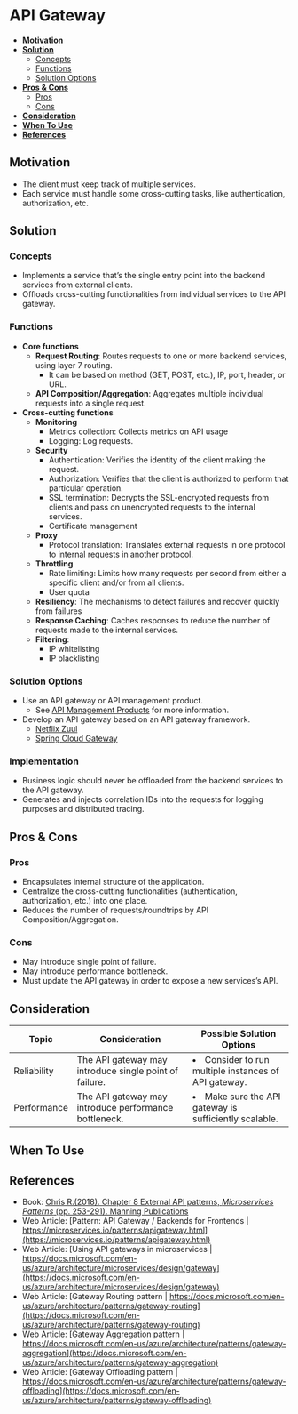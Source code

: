 # API Gateway

- [**Motivation**](#motivation)
- [**Solution**](#solution)
   - [Concepts](#concepts)
   - [Functions](#functions)
   - [Solution Options](#solution-options)
- [**Pros & Cons**](#pros--cons)
   - [Pros](#pros)
   - [Cons](#cons)
- [**Consideration**](#consideration)
- [**When To Use**](#when-to-use)
- [**References**](#references)

## Motivation
- The client must keep track of multiple services.
- Each service must handle some cross-cutting tasks, like authentication, authorization, etc.

## Solution
### Concepts
- Implements a service that’s the single entry point into the backend services from external clients.
- Offloads cross-cutting functionalities from individual services to the API gateway.

### Functions
- **Core functions**
   - **Request Routing**: Routes requests to one or more backend services, using layer 7 routing.
      - It can be based on method (GET, POST, etc.), IP, port, header, or URL.
   - **API Composition/Aggregation**: Aggregates multiple individual requests into a single request.
- **Cross-cutting functions**
   - **Monitoring**
      - Metrics collection: Collects metrics on API usage
      - Logging: Log requests.
   - **Security**
      - Authentication: Verifies the identity of the client making the request.
      - Authorization: Verifies that the client is authorized to perform that particular operation.
      - SSL termination: Decrypts the SSL-encrypted requests from clients and pass on unencrypted requests to the internal services.
      - Certificate management
   - **Proxy**
      - Protocol translation: Translates external requests in one protocol to internal requests in another protocol.
   - **Throttling**
      - Rate limiting: Limits how many requests per second from either a specific client and/or from all clients.
      - User quota
   - **Resiliency**: The mechanisms to detect failures and recover quickly from failures
   - **Response Caching**: Caches responses to reduce the number of requests made to the internal services.
   - **Filtering**: 
      - IP whitelisting
      - IP blacklisting

### Solution Options
- Use an API gateway or API management product.
   - See [API Management Products]() for more information.
- Develop an API gateway based on an API gateway framework.
   - [Netflix Zuul](https://github.com/Netflix/zuul)
   - [Spring Cloud Gateway](https://spring.io/projects/spring-cloud-gateway)
   
### Implementation
- Business logic should never be offloaded from the backend services to the API gateway.
- Generates and injects correlation IDs into the requests for logging purposes and distributed tracing.

## Pros & Cons
### Pros
- Encapsulates internal structure of the application.
- Centralize the cross-cutting functionalities (authentication, authorization, etc.) into one place.
- Reduces the number of requests/roundtrips by API Composition/Aggregation.

### Cons
- May introduce single point of failure.
- May introduce performance bottleneck.
- Must update the API gateway in order to expose a new services’s API.

## Consideration
| Topic | Consideration | Possible Solution Options |
|----|-----|-----|
| Reliability | The API gateway may introduce single point of failure. | <li>Consider to run multiple instances of API gateway. |
| Performance | The API gateway may introduce performance bottleneck. | <li>Make sure the API gateway is sufficiently scalable. |

## When To Use
## References
- Book: [Chris R.(2018). Chapter 8 External API patterns, *Microservices Patterns* (pp. 253-291). Manning Publications](https://www.manning.com/books/microservices-patterns)
- Web Article: [Pattern: API Gateway / Backends for Frontends | https://microservices.io/patterns/apigateway.html](https://microservices.io/patterns/apigateway.html)
- Web Article: [Using API gateways in microservices | https://docs.microsoft.com/en-us/azure/architecture/microservices/design/gateway](https://docs.microsoft.com/en-us/azure/architecture/microservices/design/gateway)
- Web Article: [Gateway Routing pattern | https://docs.microsoft.com/en-us/azure/architecture/patterns/gateway-routing](https://docs.microsoft.com/en-us/azure/architecture/patterns/gateway-routing)
- Web Article: [Gateway Aggregation pattern | https://docs.microsoft.com/en-us/azure/architecture/patterns/gateway-aggregation](https://docs.microsoft.com/en-us/azure/architecture/patterns/gateway-aggregation)
- Web Article: [Gateway Offloading pattern | https://docs.microsoft.com/en-us/azure/architecture/patterns/gateway-offloading](https://docs.microsoft.com/en-us/azure/architecture/patterns/gateway-offloading)
